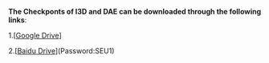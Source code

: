 **The Checkponts of I3D and DAE can be downloaded through the following links**:

1.[[Google Drive](https://drive.google.com/drive/folders/1J_OO6UNJ27WLpjm6nRwqp9WIq0bUeINY?usp=sharing)]

2.[[Baidu Drive](https://pan.baidu.com/s/1-EH7Q0LtaDCicateuT9mFg)](Password:SEU1)
